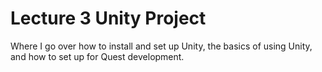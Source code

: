 # Lecture 3 Unity Project

Where I go over how to install and set up Unity, the basics of using Unity, and how to set up for Quest development.
